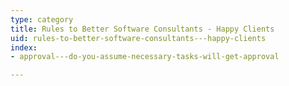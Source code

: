 ```yaml
---
type: category
title: Rules to Better Software Consultants - Happy Clients
uid: rules-to-better-software-consultants---happy-clients
index:
- approval---do-you-assume-necessary-tasks-will-get-approval

---
```




